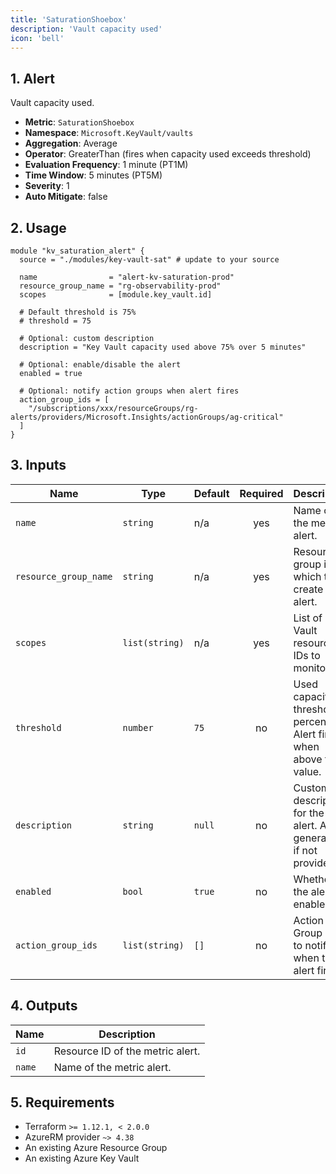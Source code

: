 ```yaml
---
title: 'SaturationShoebox'
description: 'Vault capacity used'
icon: 'bell'
---
```


## 1. Alert
Vault capacity used.

- **Metric**: `SaturationShoebox`
- **Namespace**: `Microsoft.KeyVault/vaults`
- **Aggregation**: Average
- **Operator**: GreaterThan (fires when capacity used exceeds threshold)
- **Evaluation Frequency**: 1 minute (PT1M)
- **Time Window**: 5 minutes (PT5M)
- **Severity**: 1
- **Auto Mitigate**: false

## 2. Usage
```hcl main.tf
module "kv_saturation_alert" {
  source = "./modules/key-vault-sat" # update to your source

  name                = "alert-kv-saturation-prod"
  resource_group_name = "rg-observability-prod"
  scopes              = [module.key_vault.id]

  # Default threshold is 75%
  # threshold = 75

  # Optional: custom description
  description = "Key Vault capacity used above 75% over 5 minutes"

  # Optional: enable/disable the alert
  enabled = true

  # Optional: notify action groups when alert fires
  action_group_ids = [
    "/subscriptions/xxx/resourceGroups/rg-alerts/providers/Microsoft.Insights/actionGroups/ag-critical"
  ]
}
```

## 3. Inputs
| Name                  | Type           | Default | Required | Description                                                     |
| --------------------- | -------------- | ------- | :------: | --------------------------------------------------------------- |
| `name`                | `string`       | n/a     |   yes    | Name of the metric alert.                                      |
| `resource_group_name` | `string`       | n/a     |   yes    | Resource group in which to create the alert.                   |
| `scopes`              | `list(string)` | n/a     |   yes    | List of Key Vault resource IDs to monitor.                     |
| `threshold`           | `number`       | `75`    |    no    | Used capacity threshold percentage. Alert fires when above this value. |
| `description`         | `string`       | `null`  |    no    | Custom description for the alert. Auto-generated if not provided. |
| `enabled`             | `bool`         | `true`  |    no    | Whether the alert is enabled.                                  |
| `action_group_ids`    | `list(string)` | `[]`    |    no    | Action Group IDs to notify when the alert fires.               |

## 4. Outputs
| Name   | Description                     |
| ------ | -------------------------------- |
| `id`   | Resource ID of the metric alert. |
| `name` | Name of the metric alert.        |

## 5. Requirements
- Terraform `>= 1.12.1, < 2.0.0`
- AzureRM provider `~> 4.38`
- An existing Azure Resource Group
- An existing Azure Key Vault


